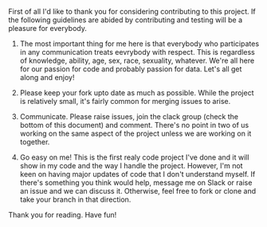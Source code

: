 First of all I'd like to thank you for considering contributing to this project. If the following guidelines are abided by
contributing and testing will be a pleasure for everybody.

1) The most important thing for me here is that everybody who participates in any communication treats eevrybody with respect.
This is regardless of knowledge, ability, age, sex, race, sexuality, whatever. We're all here for our passion for code
and probably passion for data. Let's all get along and enjoy!

2) Please keep your fork upto date as much as possible. While the project is relatively small, it's fairly
common for merging issues to arise.

3) Communicate. Please raise issues, join the clack group (check the bottom of this document) and comment. There's no point in 
two of us working on the same aspect of the project unless we are working on it together.

4) Go easy on me! This is the first realy code project I've done and it will show in my code and the way I handle the project.
However, I'm not keen on having major updates of code that I don't understand myself. If there's something you think would help,
message me on Slack or raise an issue and we can discuss it. Otherwise, feel free to fork or clone and take your branch in that
direction.

Thank you for reading. Have fun!
